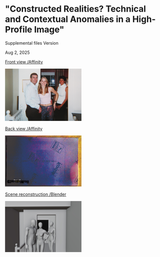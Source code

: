 # "Constructed Realities? Technical and Contextual Anomalies in a High-Profile Image"
Supplemental files Version 

Aug 2, 2025

[Front view /Affinity](https://github.com/under-score/little_prince/blob/main/NINTCHDBPICT000141368077.afphoto)

<img src="https://github.com/under-score/little_prince/blob/main/NINTCHDBPICT000141368077.jpg" style="width:50%; max-width:300px;">

[Back view /Affinity](https://github.com/under-score/little_prince/blob/main/www67074273-11687313-image-a-5_1674927508384.afphoto)

<img src="https://github.com/under-score/little_prince/blob/main/www67074273-11687313-image-a-5_1674927508384.jpg" style="width:50%; max-width:300px;">

[Scene reconstruction /Blender](https://www.blender.org/](https://github.com/under-score/little_prince/blob/main/Scene%20recreation%20F.blend))

<img src="https://github.com/under-score/little_prince/blob/main/Scene%20recreation%20F.jpg" style="width:50%; max-width:300px;">

